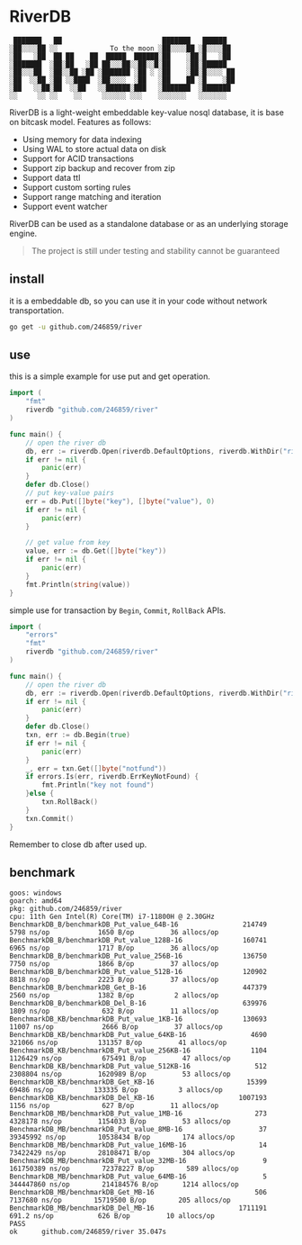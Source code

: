 # RiverDB

```
 ███████   ██                         ███████   ██████
░██░░░░██ ░░             To the moon ░██░░░░██ ░█░░░░██
░██   ░██  ██ ██    ██  █████  ██████░██    ░██░█   ░██
░███████  ░██░██   ░██ ██░░░██░░██░░█░██    ░██░██████
░██░░░██  ░██░░██ ░██ ░███████ ░██ ░ ░██    ░██░█░░░░ ██
░██  ░░██ ░██ ░░████  ░██░░░░  ░██   ░██    ██ ░█    ░██
░██   ░░██░██  ░░██   ░░██████░███   ░███████  ░███████
░░     ░░ ░░    ░░     ░░░░░░ ░░░    ░░░░░░░   ░░░░░░░
```

RiverDB is a light-weight embeddable key-value nosql database, it is base on bitcask model. Features as follows:

- Using memory for data indexing
- Using WAL to store actual data on disk
- Support for ACID transactions
- Support zip backup and recover from zip
- Support data ttl
- Support custom sorting rules
- Support range matching and iteration
- Support event watcher

RiverDB can be used as a standalone database or as an underlying storage engine.

> The project is still under testing and stability cannot be guaranteed

## install

it is a embeddable db, so you can use it in your code without network transportation.

```sh
go get -u github.com/246859/river
```



## use

this is a simple example for use put and get operation.

```go
import (
	"fmt"
	riverdb "github.com/246859/river"
)

func main() {
	// open the river db
	db, err := riverdb.Open(riverdb.DefaultOptions, riverdb.WithDir("riverdb"))
	if err != nil {
		panic(err)
	}
    defer db.Close()
	// put key-value pairs
	err = db.Put([]byte("key"), []byte("value"), 0)
	if err != nil {
		panic(err)
	}

	// get value from key
	value, err := db.Get([]byte("key"))
	if err != nil {
		panic(err)
	}
	fmt.Println(string(value))
}

```

simple use for transaction by `Begin`, `Commit`, `RollBack` APIs.

```go
import (
	"errors"
	"fmt"
	riverdb "github.com/246859/river"
)

func main() {
	// open the river db
	db, err := riverdb.Open(riverdb.DefaultOptions, riverdb.WithDir("riverdb"))
	if err != nil {
		panic(err)
	}
	defer db.Close()
	txn, err := db.Begin(true)
	if err != nil {
		panic(err)
	}
	_, err = txn.Get([]byte("notfund"))
	if errors.Is(err, riverdb.ErrKeyNotFound) {
		fmt.Println("key not found")
	}else {
		txn.RollBack()
	}
	txn.Commit()
}

```

Remember to close db after used up.


## benchmark
```
goos: windows
goarch: amd64
pkg: github.com/246859/river
cpu: 11th Gen Intel(R) Core(TM) i7-11800H @ 2.30GHz
BenchmarkDB_B/benchmarkDB_Put_value_64B-16                214749              5798 ns/op            1650 B/op         36 allocs/op
BenchmarkDB_B/benchmarkDB_Put_value_128B-16               160741              6965 ns/op            1717 B/op         36 allocs/op
BenchmarkDB_B/benchmarkDB_Put_value_256B-16               136750              7750 ns/op            1866 B/op         37 allocs/op
BenchmarkDB_B/benchmarkDB_Put_value_512B-16               120902              8818 ns/op            2223 B/op         37 allocs/op
BenchmarkDB_B/benchmarkDB_Get_B-16                        447379              2560 ns/op            1382 B/op          2 allocs/op
BenchmarkDB_B/benchmarkDB_Del_B-16                        639976              1809 ns/op             632 B/op         11 allocs/op
BenchmarkDB_KB/benchmarkDB_Put_value_1KB-16               130693             11007 ns/op            2666 B/op         37 allocs/op
BenchmarkDB_KB/benchmarkDB_Put_value_64KB-16                4690            321066 ns/op          131357 B/op         41 allocs/op
BenchmarkDB_KB/benchmarkDB_Put_value_256KB-16               1104           1126429 ns/op          675491 B/op         47 allocs/op
BenchmarkDB_KB/benchmarkDB_Put_value_512KB-16                512           2308804 ns/op         1620989 B/op         53 allocs/op
BenchmarkDB_KB/benchmarkDB_Get_KB-16                       15399             69486 ns/op          133335 B/op          3 allocs/op
BenchmarkDB_KB/benchmarkDB_Del_KB-16                     1007193              1156 ns/op             627 B/op         11 allocs/op
BenchmarkDB_MB/benchmarkDB_Put_value_1MB-16                  273           4328178 ns/op         1154033 B/op         53 allocs/op
BenchmarkDB_MB/benchmarkDB_Put_value_8MB-16                   37          39345992 ns/op        10538434 B/op        174 allocs/op
BenchmarkDB_MB/benchmarkDB_Put_value_16MB-16                  14          73422429 ns/op        28108471 B/op        304 allocs/op
BenchmarkDB_MB/benchmarkDB_Put_value_32MB-16                   9         161750389 ns/op        72378227 B/op        589 allocs/op
BenchmarkDB_MB/benchmarkDB_Put_value_64MB-16                   5         344447860 ns/op        214184576 B/op      1214 allocs/op
BenchmarkDB_MB/benchmarkDB_Get_MB-16                         506           7137680 ns/op        15719500 B/op        205 allocs/op
BenchmarkDB_MB/benchmarkDB_Del_MB-16                     1711191               691.2 ns/op           626 B/op         10 allocs/op
PASS
ok      github.com/246859/river 35.047s
```